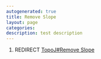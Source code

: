 ```yaml
---
autogenerated: true
title: Remove Slope
layout: page
categories: 
description: test description
---
```


1.  REDIRECT [TopoJ\#Remove Slope](TopoJ#Remove_Slope)

